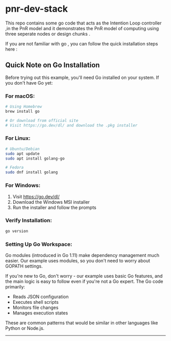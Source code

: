 # pnr-dev-stack

This repo contains some go code that acts as the Intention Loop controller ,in the PnR model and it demonstrates the PnR model of computing using three seperate nodes or design chunks .


If you are not familiar with go , you can follow the quick installation steps here : 


## Quick Note on Go Installation

Before trying out this example, you'll need Go installed on your system. If you don't have Go yet:

### For macOS:
```bash
# Using Homebrew
brew install go

# Or download from official site
# Visit https://go.dev/dl/ and download the .pkg installer
```

### For Linux:
```bash
# Ubuntu/Debian
sudo apt update
sudo apt install golang-go

# Fedora
sudo dnf install golang
```

### For Windows:
1. Visit https://go.dev/dl/
2. Download the Windows MSI installer
3. Run the installer and follow the prompts

### Verify Installation:
```bash
go version
```

### Setting Up Go Workspace:
Go modules (introduced in Go 1.11) make dependency management much easier. Our example uses modules, so you don't need to worry about GOPATH settings.

If you're new to Go, don't worry - our example uses basic Go features, and the main logic is easy to follow even if you're not a Go expert. The Go code primarily:
- Reads JSON configuration
- Executes shell scripts
- Monitors file changes
- Manages execution states

These are common patterns that would be similar in other languages like Python or Node.js.

---

